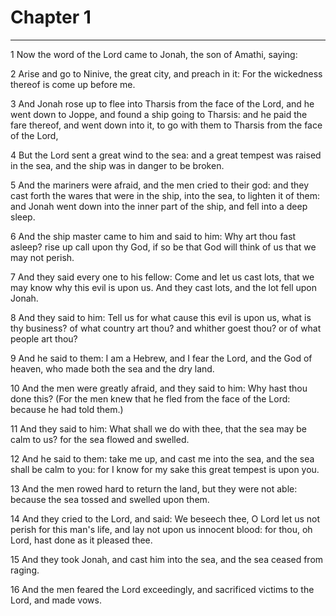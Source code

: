 # Chapter 1

***

1 Now the word of the Lord came to Jonah, the son of Amathi, saying:

2 Arise and go to Ninive, the great city, and preach in it: For the wickedness thereof is come up before me.

3 And Jonah rose up to flee into Tharsis from the face of the Lord, and he went down to Joppe, and found a ship going to Tharsis: and he paid the fare thereof, and went down into it, to go with them to Tharsis from the face of the Lord,

4 But the Lord sent a great wind to the sea: and a great tempest was raised in the sea, and the ship was in danger to be broken.

5 And the mariners were afraid, and the men cried to their god: and they cast forth the wares that were in the ship, into the sea, to lighten it of them: and Jonah went down into the inner part of the ship, and fell into a deep sleep.

6 And the ship master came to him and said to him: Why art thou fast asleep? rise up call upon thy God, if so be that God will think of us that we may not perish.

7 And they said every one to his fellow: Come and let us cast lots, that we may know why this evil is upon us. And they cast lots, and the lot fell upon Jonah.

8 And they said to him: Tell us for what cause this evil is upon us, what is thy business? of what country art thou? and whither goest thou? or of what people art thou?

9 And he said to them: I am a Hebrew, and I fear the Lord, and the God of heaven, who made both the sea and the dry land.

10 And the men were greatly afraid, and they said to him: Why hast thou done this? (For the men knew that he fled from the face of the Lord: because he had told them.)

11 And they said to him: What shall we do with thee, that the sea may be calm to us? for the sea flowed and swelled.

12 And he said to them: take me up, and cast me into the sea, and the sea shall be calm to you: for I know for my sake this great tempest is upon you.

13 And the men rowed hard to return the land, but they were not able: because the sea tossed and swelled upon them.

14 And they cried to the Lord, and said: We beseech thee, O Lord let us not perish for this man's life, and lay not upon us innocent blood: for thou, oh Lord, hast done as it pleased thee.

15 And they took Jonah, and cast him into the sea, and the sea ceased from raging.

16 And the men feared the Lord exceedingly, and sacrificed victims to the Lord, and made vows.

